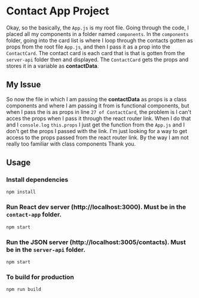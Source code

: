 # Contact App Project
Okay, so the basically, the `App.js` is my root file. Going through the code, I placed all my components in a folder named `components`. In the `components` folder, going into the card list is where I loop through the contacts gotten as props from the root file `App.js`, and then I pass it as a prop into the `ContactCard`. The contact card is each card that is that is gotten from the `server-api` folder then and displayed. The `ContactCard` gets the props and stores it in a variable as **contactData**.

## My Issue
So now the file in which I am passing the **contactData** as props is a class components and where I am passing it from is functional components, but when I pass the is as props in line `27 of ContactCard`, the problem is I can't acces the props when I pass it through the react router link. When I do that and I `console.log` `this.props` I just get the function from the `App.js` and I don't get the props I passed with the link. I'm just looking for a way to get access to the props passed from the react router link. By the way I am not really too familiar with class components Thank you.

## Usage

### Install dependencies

```
npm install
```

### Run React dev server (http://localhost:3000). **Must be in the `contact-app` folder.**

```
npm start
```

### Run the JSON server (http://localhost:3005/contacts). **Must be in the `server-api` folder.**

```
npm start
```

### To build for production

```
npm run build
```

